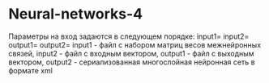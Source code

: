 # Neural-networks-4
Параметры на вход задаются в следующем порядке: input1= input2= output1= output2=
input1 - файл с набором матриц весов межнейронных связей,
input2 - файл с входным вектором,
output1 - файл с выходным вектором,
output2 - сериализованная многослойная нейронная сеть в формате xml
